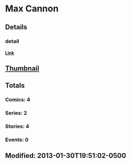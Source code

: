 # Max  Cannon 
## Details
### detail
#### [Link](http://marvel.com/comics/creators/10076/max_cannon?utm_campaign=apiRef&utm_source=225578a89fc76f3d20fbffda5d17a88d)
## [Thumbnail](http://i.annihil.us/u/prod/marvel/i/mg/b/90/4bb3cd56115ac.jpg)
## Totals
### Comics: 4
### Series: 2
### Stories: 4
### Events: 0
## Modified: 2013-01-30T19:51:02-0500